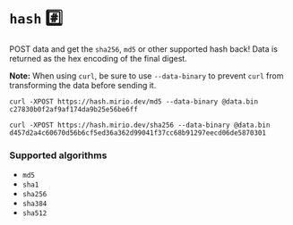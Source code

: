 # `hash` #️⃣

POST data and get the `sha256`, `md5` or other supported hash back! Data is returned as the hex encoding of the final digest.

**Note:** When using `curl`, be sure to use `--data-binary` to prevent `curl` from transforming the data before sending it.

```
curl -XPOST https://hash.mirio.dev/md5 --data-binary @data.bin
c27830b0f2af9af174da9b25e56be6ff

curl -XPOST https://hash.mirio.dev/sha256 --data-binary @data.bin
d457d2a4c60670d56b6cf5ed36a362d99041f37cc68b91297eecd06de5870301
```

### Supported algorithms

- `md5`
- `sha1`
- `sha256`
- `sha384`
- `sha512`
